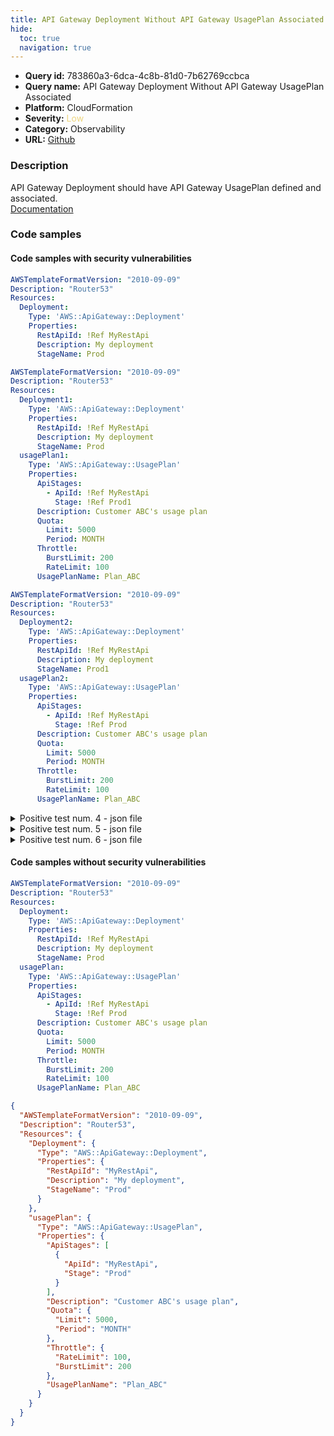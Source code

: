 ```yaml
---
title: API Gateway Deployment Without API Gateway UsagePlan Associated
hide:
  toc: true
  navigation: true
---
```


<style>
  .highlight .hll {
    background-color: #ff171742;
  }
  .md-content {
    max-width: 1100px;
    margin: 0 auto;
  }
</style>

-   **Query id:** 783860a3-6dca-4c8b-81d0-7b62769ccbca
-   **Query name:** API Gateway Deployment Without API Gateway UsagePlan Associated
-   **Platform:** CloudFormation
-   **Severity:** <span style="color:#edd57e">Low</span>
-   **Category:** Observability
-   **URL:** [Github](https://github.com/Checkmarx/kics/tree/master/assets/queries/cloudFormation/aws/api_gateway_deployment_without_api_gateway_usage_plan_associated)

### Description
API Gateway Deployment should have API Gateway UsagePlan defined and associated.<br>
[Documentation](https://docs.aws.amazon.com/AWSCloudFormation/latest/UserGuide/aws-resource-apigateway-deployment.html)

### Code samples
#### Code samples with security vulnerabilities
```yaml title="Positive test num. 1 - yaml file" hl_lines="4"
AWSTemplateFormatVersion: "2010-09-09"
Description: "Router53"
Resources:
  Deployment:
    Type: 'AWS::ApiGateway::Deployment'
    Properties:
      RestApiId: !Ref MyRestApi
      Description: My deployment
      StageName: Prod


```
```yaml title="Positive test num. 2 - yaml file" hl_lines="4"
AWSTemplateFormatVersion: "2010-09-09"
Description: "Router53"
Resources:
  Deployment1:
    Type: 'AWS::ApiGateway::Deployment'
    Properties:
      RestApiId: !Ref MyRestApi
      Description: My deployment
      StageName: Prod
  usagePlan1:
    Type: 'AWS::ApiGateway::UsagePlan'
    Properties:
      ApiStages:
        - ApiId: !Ref MyRestApi
          Stage: !Ref Prod1
      Description: Customer ABC's usage plan
      Quota:
        Limit: 5000
        Period: MONTH
      Throttle:
        BurstLimit: 200
        RateLimit: 100
      UsagePlanName: Plan_ABC


```
```yaml title="Positive test num. 3 - yaml file" hl_lines="4"
AWSTemplateFormatVersion: "2010-09-09"
Description: "Router53"
Resources:
  Deployment2:
    Type: 'AWS::ApiGateway::Deployment'
    Properties:
      RestApiId: !Ref MyRestApi
      Description: My deployment
      StageName: Prod1
  usagePlan2:
    Type: 'AWS::ApiGateway::UsagePlan'
    Properties:
      ApiStages:
        - ApiId: !Ref MyRestApi
          Stage: !Ref Prod
      Description: Customer ABC's usage plan
      Quota:
        Limit: 5000
        Period: MONTH
      Throttle:
        BurstLimit: 200
        RateLimit: 100
      UsagePlanName: Plan_ABC

```
<details><summary>Positive test num. 4 - json file</summary>

```json hl_lines="5"
{
  "AWSTemplateFormatVersion": "2010-09-09",
  "Description": "Router53",
  "Resources": {
    "Deployment": {
      "Type": "AWS::ApiGateway::Deployment",
      "Properties": {
        "StageName": "Prod",
        "RestApiId": "MyRestApi",
        "Description": "My deployment"
      }
    }
  }
}

```
</details>
<details><summary>Positive test num. 5 - json file</summary>

```json hl_lines="5"
{
  "AWSTemplateFormatVersion": "2010-09-09",
  "Description": "Router53",
  "Resources": {
    "Deployment1": {
      "Properties": {
        "RestApiId": "MyRestApi",
        "Description": "My deployment",
        "StageName": "Prod"
      },
      "Type": "AWS::ApiGateway::Deployment"
    },
    "usagePlan1": {
      "Properties": {
        "Quota": {
          "Limit": 5000,
          "Period": "MONTH"
        },
        "Throttle": {
          "BurstLimit": 200,
          "RateLimit": 100
        },
        "UsagePlanName": "Plan_ABC",
        "ApiStages": [
          {
            "ApiId": "MyRestApi",
            "Stage": "Prod1"
          }
        ],
        "Description": "Customer ABC's usage plan"
      },
      "Type": "AWS::ApiGateway::UsagePlan"
    }
  }
}

```
</details>
<details><summary>Positive test num. 6 - json file</summary>

```json hl_lines="5"
{
  "AWSTemplateFormatVersion": "2010-09-09",
  "Description": "Router53",
  "Resources": {
    "Deployment2": {
      "Type": "AWS::ApiGateway::Deployment",
      "Properties": {
        "RestApiId": "MyRestApi",
        "Description": "My deployment",
        "StageName": "Prod1"
      }
    },
    "usagePlan2": {
      "Type": "AWS::ApiGateway::UsagePlan",
      "Properties": {
        "ApiStages": [
          {
            "ApiId": "MyRestApi",
            "Stage": "Prod"
          }
        ],
        "Description": "Customer ABC's usage plan",
        "Quota": {
          "Limit": 5000,
          "Period": "MONTH"
        },
        "Throttle": {
          "BurstLimit": 200,
          "RateLimit": 100
        },
        "UsagePlanName": "Plan_ABC"
      }
    }
  }
}

```
</details>


#### Code samples without security vulnerabilities
```yaml title="Negative test num. 1 - yaml file"
AWSTemplateFormatVersion: "2010-09-09"
Description: "Router53"
Resources:
  Deployment:
    Type: 'AWS::ApiGateway::Deployment'
    Properties:
      RestApiId: !Ref MyRestApi
      Description: My deployment
      StageName: Prod
  usagePlan:
    Type: 'AWS::ApiGateway::UsagePlan'
    Properties:
      ApiStages:
        - ApiId: !Ref MyRestApi
          Stage: !Ref Prod
      Description: Customer ABC's usage plan
      Quota:
        Limit: 5000
        Period: MONTH
      Throttle:
        BurstLimit: 200
        RateLimit: 100
      UsagePlanName: Plan_ABC
```
```json title="Negative test num. 2 - json file"
{
  "AWSTemplateFormatVersion": "2010-09-09",
  "Description": "Router53",
  "Resources": {
    "Deployment": {
      "Type": "AWS::ApiGateway::Deployment",
      "Properties": {
        "RestApiId": "MyRestApi",
        "Description": "My deployment",
        "StageName": "Prod"
      }
    },
    "usagePlan": {
      "Type": "AWS::ApiGateway::UsagePlan",
      "Properties": {
        "ApiStages": [
          {
            "ApiId": "MyRestApi",
            "Stage": "Prod"
          }
        ],
        "Description": "Customer ABC's usage plan",
        "Quota": {
          "Limit": 5000,
          "Period": "MONTH"
        },
        "Throttle": {
          "RateLimit": 100,
          "BurstLimit": 200
        },
        "UsagePlanName": "Plan_ABC"
      }
    }
  }
}

```
